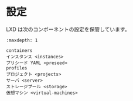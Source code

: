 # 設定
LXD は次のコンポーネントの設定を保管しています。

```{toctree}
:maxdepth: 1

containers
インスタンス <instances>
プリシード YAML <preseed>
profiles
プロジェクト <projects>
サーバ <server>
ストレージプール <storage>
仮想マシン <virtual-machines>
```
